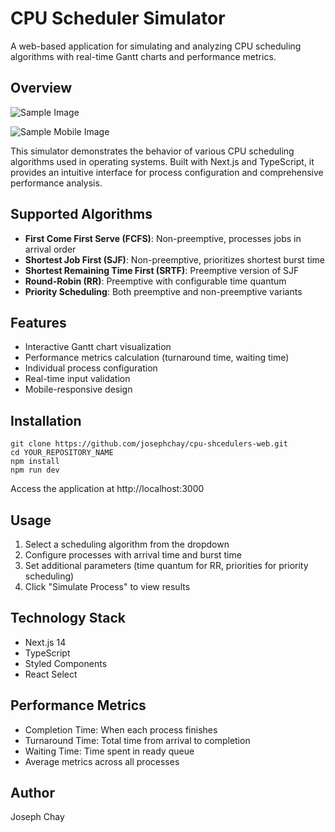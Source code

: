 # CPU Scheduler Simulator

A web-based application for simulating and analyzing CPU scheduling algorithms with real-time Gantt charts and performance metrics.

## Overview

![Sample Image](https://github.com/user-attachments/assets/cf3647da-9f6a-470e-b0af-e8374b67328e)

![Sample Mobile Image](https://github.com/user-attachments/assets/3920ed12-7eaa-47f1-957c-3a9b5fcf4a31)

This simulator demonstrates the behavior of various CPU scheduling algorithms used in operating systems. Built with Next.js and TypeScript, it provides an intuitive interface for process configuration and comprehensive performance analysis.

## Supported Algorithms

- **First Come First Serve (FCFS)**: Non-preemptive, processes jobs in arrival order
- **Shortest Job First (SJF)**: Non-preemptive, prioritizes shortest burst time
- **Shortest Remaining Time First (SRTF)**: Preemptive version of SJF
- **Round-Robin (RR)**: Preemptive with configurable time quantum
- **Priority Scheduling**: Both preemptive and non-preemptive variants

## Features

- Interactive Gantt chart visualization
- Performance metrics calculation (turnaround time, waiting time)
- Individual process configuration
- Real-time input validation
- Mobile-responsive design

## Installation

```
git clone https://github.com/josephchay/cpu-shcedulers-web.git
cd YOUR_REPOSITORY_NAME
npm install
npm run dev
```

Access the application at http://localhost:3000

## Usage

1. Select a scheduling algorithm from the dropdown
2. Configure processes with arrival time and burst time
3. Set additional parameters (time quantum for RR, priorities for priority scheduling)
4. Click "Simulate Process" to view results

## Technology Stack

- Next.js 14
- TypeScript
- Styled Components
- React Select

## Performance Metrics

- Completion Time: When each process finishes
- Turnaround Time: Total time from arrival to completion
- Waiting Time: Time spent in ready queue
- Average metrics across all processes

## Author

Joseph Chay
